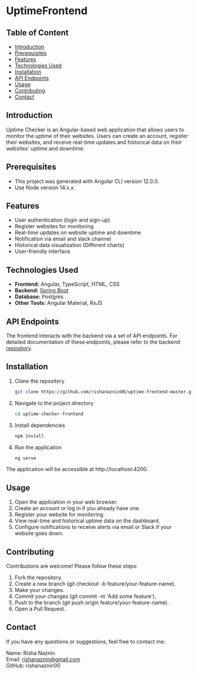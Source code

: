 # UptimeFrontend
## Table of Content
- [Introduction](#introduction)
- [Prerequisites](#prerequisites)
- [Features](#features)
- [Technologies Used](#technologies-used)
- [Installation](#installation)
- [API Endpoints](#api-endpoints)
- [Usage](#usage)
- [Contributing](#contributing)
- [Contact](#contact)

## Introduction

Uptime Checker is an Angular-based web application that allows users to monitor the uptime of their websites. Users can create an account, register their websites, and receive real-time updates and historical data on their websites' uptime and downtime.

## Prerequisites

- This project was generated with Angular CLI version 12.0.0.
- Use Node version 14.x.x.

## Features

- User authentication (login and sign-up)
- Register websites for monitoring
- Real-time updates on website uptime and downtime
- Notification via email and slack channel
- Historical data visualization (Different charts)
- User-friendly interface

## Technologies Used

- **Frontend:** Angular, TypeScript, HTML, CSS
- **Backend:** [Spring Boot](https://github.com/rishanaznin00/uptimeChecker-master.git)
- **Database:** Postgres
- **Other Tools:** Angular Material, RxJS

## API Endpoints
The frontend interacts with the backend via a set of API endpoints. For detailed documentation of these endpoints, please refer to the backend [repository](https://github.com/rishanaznin00/uptimeChecker-master.git).

## Installation

1. Clone the repository
   ```sh
   git clone https://github.com/rishanaznin00/uptime-frontend-master.git
2. Navigate to the project directory
   ```sh
   cd uptime-checker-frontend
3. Install dependencies
   ```sh
   npm install
4. Run the application
   ```sh
   ng serve
The application will be accessible at http://localhost:4200.

## Usage
1. Open the application in your web browser.
2. Create an account or log in if you already have one.
3. Register your website for monitoring.
4. View real-time and historical uptime data on the dashboard.
5. Configure notifications to receive alerts via email or Slack if your website goes down.
   

## Contributing
Contributions are welcome! Please follow these steps:

1. Fork the repository.
2. Create a new branch (git checkout -b feature/your-feature-name).
3. Make your changes.
4. Commit your changes (git commit -m 'Add some feature').
5. Push to the branch (git push origin feature/your-feature-name).
6. Open a Pull Request.

## Contact
If you have any questions or suggestions, feel free to contact me:

Name: Risha Naznin  
Email: rishanaznin@gmail.com  
GitHub: rishanaznin00

